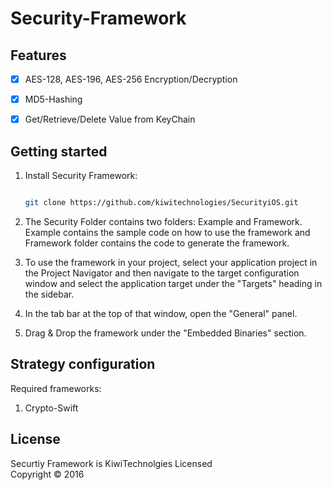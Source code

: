 Security-Framework
=============
## Features
- [x] AES-128, AES-196, AES-256 Encryption/Decryption
- [x] MD5-Hashing
- [x] Get/Retrieve/Delete Value from KeyChain


Getting started
----------------
1. Install Security Framework:
   ```bash
   
   git clone https://github.com/kiwitechnologies/SecurityiOS.git
   ```

2. The Security Folder contains two folders: Example and Framework. Example contains the sample code on how to use the framework and Framework folder contains the code to generate the framework.

3. To use the framework in your project, select your application project in the Project Navigator and then navigate to the target configuration window and select the application target under the "Targets" heading in the sidebar. 

4. In the tab bar at the top of that window, open the "General" panel.

5. Drag & Drop the framework under the "Embedded Binaries" section.

Strategy configuration
----------------------

Required frameworks:
1. Crypto-Swift

License
---------
Securtiy Framework is KiwiTechnolgies Licensed  
Copyright © 2016 

